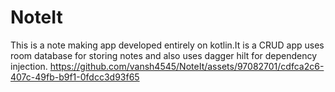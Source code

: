 # NoteIt
This is a note making app developed entirely on kotlin.It is a CRUD app uses room database for storing notes and also uses dagger hilt for dependency injection.
https://github.com/vansh4545/NoteIt/assets/97082701/cdfca2c6-407c-49fb-b9f1-0fdcc3d93f65
